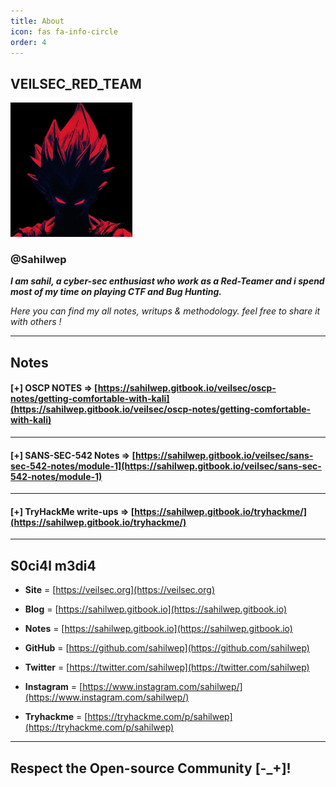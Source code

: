 ```yaml
---
title: About
icon: fas fa-info-circle
order: 4
---
```

## VEILSEC_RED_TEAM

![profile  logo](../assets/img/icon_small.png)


### @Sahilwep

***I am sahil, a cyber-sec enthusiast who work as a Red-Teamer and i spend most of my time on playing CTF and Bug Hunting.***

*Here you can find my all notes, writups & methodology. feel free to share it with others !*
*** 

## Notes

#### **[+]  OSCP NOTES** => [https://sahilwep.gitbook.io/veilsec/oscp-notes/getting-comfortable-with-kali](https://sahilwep.gitbook.io/veilsec/oscp-notes/getting-comfortable-with-kali)

***
#### **[+]  SANS-SEC-542 Notes**  => [https://sahilwep.gitbook.io/veilsec/sans-sec-542-notes/module-1](https://sahilwep.gitbook.io/veilsec/sans-sec-542-notes/module-1)

***
#### **[+]  TryHackMe write-ups** => [https://sahilwep.gitbook.io/tryhackme/](https://sahilwep.gitbook.io/tryhackme/)

***
## S0ci4l m3di4


* **Site** =          [https://veilsec.org](https://veilsec.org)

* **Blog** =          [https://sahilwep.gitbook.io](https://sahilwep.gitbook.io)

* **Notes** =          [https://sahilwep.gitbook.io](https://sahilwep.gitbook.io)

* **GitHub** =        [https://github.com/sahilwep](https://github.com/sahilwep)

* **Twitter**  =  [https://twitter.com/sahilwep](https://twitter.com/sahilwep)

* **Instagram** = [https://www.instagram.com/sahilwep/](https://www.instagram.com/sahilwep/)

* **Tryhackme** = [https://tryhackme.com/p/sahilwep](https://tryhackme.com/p/sahilwep)

***

## **Respect the Open-source Community [-_+]!**




